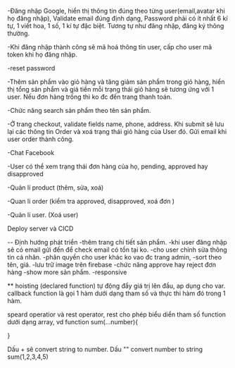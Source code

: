 -Đăng nhập Google, hiển thị thông tin đúng theo từng user(email,avatar khi họ đăng nhập), Validate email đúng định dạng, Password phải có ít nhất 6 kí tự, 1 viết hoa, 1 số, 1 kí tự đặc biệt. Tương tự như đăng nhập, đăng ký thông thường.

-Khi đăng nhập thành công sẽ mã hoá thông tin user, cấp cho user mã token khi họ đăng nhập.

-reset password

-Thêm sản phẩm vào giỏ hàng và tăng giảm sản phẩm trong giỏ hàng, hiển thị tổng sản phẩm và giá tiền mỗi trạng thái giỏ hàng sẽ tương ứng với 1 user. Nếu đơn hàng trống thì ko đc đến trang thanh toán.

-Chức năng search sản phẩm theo tên sản phẩm.

-Ở trang checkout, validate fields name, phone, address. Khi submit sẽ lưu lại các thông tin Order và xoá trạng thái giỏ hàng của User đó. Gửi email khi user order thành công.

-Chat Facebook

-User có thể xem trạng thái đơn hàng của họ, pending, approved hay disapproved

-Quản lí product (thêm, sửa, xoá)

-Quan li order (kiểm tra approved, disapproved, xoá đơn )

-Quản lí user.   (Xoá user)

Deploy server và CICD



-- Định hướng phát triển
-thêm trang chi tiết sản phẩm.
-khi user đăng nhập sẽ có email gửi đến để check email có tồn tại ko.
-cho user chỉnh sửa thông tin cá nhân.
-phân quyền cho user khác ko vao đc trang admin,
-sort theo tên, giá.
-lưu trữ image trên firebase
-chức năng approve hay reject đơn hàng
-show more sản phẩm.
-responsive





** hoisting (declared function)
tự động đẩy giá trị lên đầu, ap dụng cho var.
callback function là gọi 1 hàm dưới dạng tham số và thực thi hàm đó trong 1 hàm.

speard operatior và rest operator, rest cho phép biểu diển tham số function dưới dạng array, 
vd function sum(...number){

}

Dấu + sẽ convert string to number.
Dấu "" convert number to string
sum(1,2,3,4,5)